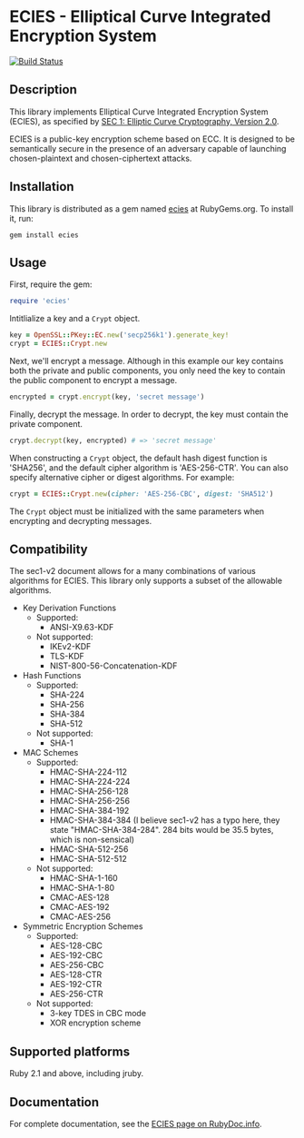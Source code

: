 # ECIES - Elliptical Curve Integrated Encryption System

[![Build Status](https://travis-ci.org/jamoes/ecies.svg?branch=master)](https://travis-ci.org/jamoes/ecies)

## Description

This library implements Elliptical Curve Integrated Encryption System (ECIES), as specified by [SEC 1: Elliptic Curve Cryptography, Version 2.0](http://www.secg.org/sec1-v2.pdf).

ECIES is a public-key encryption scheme based on ECC. It is designed to be semantically secure in the presence of an adversary capable of launching chosen-plaintext and chosen-ciphertext attacks.

## Installation

This library is distributed as a gem named [ecies](https://rubygems.org/gems/ecies) at RubyGems.org.  To install it, run:

    gem install ecies

## Usage

First, require the gem:

```ruby
require 'ecies'
```

Intitlialize a key and a `Crypt` object.

```ruby
key = OpenSSL::PKey::EC.new('secp256k1').generate_key!
crypt = ECIES::Crypt.new
```

Next, we'll encrypt a message. Although in this example our key contains both the private and public components, you only need the key to contain the public component to encrypt a message.

```ruby
encrypted = crypt.encrypt(key, 'secret message')
```

Finally, decrypt the message. In order to decrypt, the key must contain the private component.

```ruby
crypt.decrypt(key, encrypted) # => 'secret message'
```

When constructing a `Crypt` object, the default hash digest function is 'SHA256', and the default cipher algorithm is 'AES-256-CTR'. You can also specify alternative cipher or digest algorithms. For example:

```ruby
crypt = ECIES::Crypt.new(cipher: 'AES-256-CBC', digest: 'SHA512')
```

The `Crypt` object must be initialized with the same parameters when encrypting and decrypting messages.

## Compatibility

The sec1-v2 document allows for a many combinations of various algorithms for ECIES. This library only supports a subset of the allowable algorithms.

  - Key Derivation Functions
    - Supported:
      - ANSI-X9.63-KDF
    - Not supported:
      - IKEv2-KDF
      - TLS-KDF
      - NIST-800-56-Concatenation-KDF
  - Hash Functions
    - Supported:
      - SHA-224
      - SHA-256
      - SHA-384
      - SHA-512
    - Not supported:
      - SHA-1
  - MAC Schemes
    - Supported:
      - HMAC-SHA-224-112
      - HMAC-SHA-224-224
      - HMAC-SHA-256-128
      - HMAC-SHA-256-256
      - HMAC-SHA-384-192
      - HMAC-SHA-384-384 (I believe sec1-v2 has a typo here, they state "HMAC-SHA-384-284". 284 bits would be 35.5 bytes, which is non-sensical)
      - HMAC-SHA-512-256
      - HMAC-SHA-512-512
    - Not supported:
      - HMAC-SHA-1-160
      - HMAC-SHA-1-80
      - CMAC-AES-128
      - CMAC-AES-192
      - CMAC-AES-256
  - Symmetric Encryption Schemes
    - Supported:
      - AES-128-CBC
      - AES-192-CBC
      - AES-256-CBC
      - AES-128-CTR
      - AES-192-CTR
      - AES-256-CTR
    - Not supported:
      - 3-key TDES in CBC mode
      - XOR encryption scheme

## Supported platforms

Ruby 2.1 and above, including jruby.

## Documentation

For complete documentation, see the [ECIES page on RubyDoc.info](http://rubydoc.info/gems/ecies).
